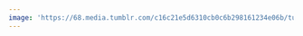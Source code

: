 ```yaml
---
image: 'https://68.media.tumblr.com/c16c21e5d6310cb0c6b298161234e06b/tumblr_n6mzbaI55h1tbdx3so1_r1_1280.jpg'
---
```


